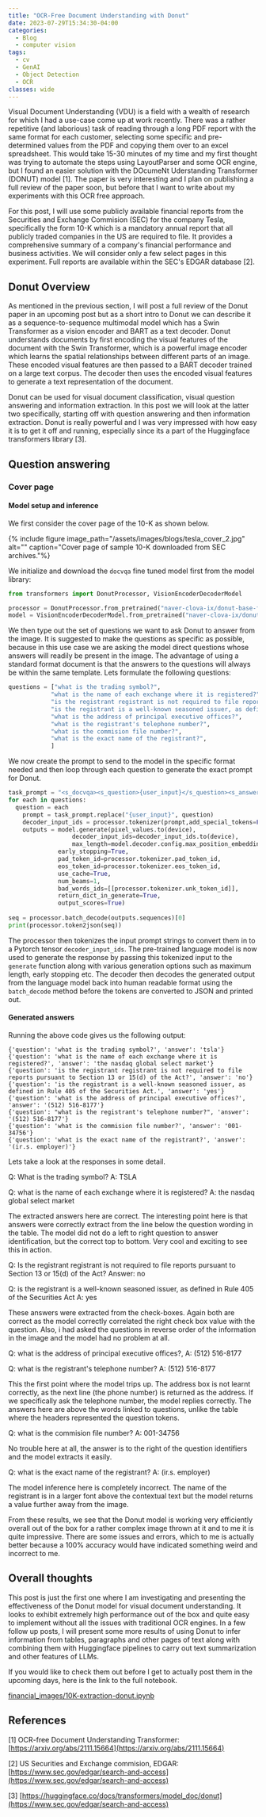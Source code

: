 ```yaml
---
title: "OCR-Free Document Understanding with Donut"
date: 2023-07-29T15:34:30-04:00
categories:
  - Blog
  - computer vision
tags:
  - cv
  - GenAI
  - Object Detection
  - OCR
classes: wide
---
```


Visual Document Understanding (VDU) is a field with a wealth of research for which I had a use-case come up at work recently. There was a rather repetitive (and laborious) task of reading through a long PDF report with the same format for each customer, selecting some specific and pre-determined values from the PDF and copying them over to an excel spreadsheet. This would take 15-30 minutes of my time and my first thought was trying to automate the steps using LayoutParser and some OCR engine, but I found an easier solution with the DOcumeNt Uderstanding Transformer (DONUT) model [1]. The paper is very interesting and I plan on publishing a full review of the paper soon, but before that I want to write about my experiments with this OCR free approach. 

For this post, I will use some publicly available financial reports from the Securities and Exchange Commision (SEC) for the company Tesla, specifically the form 10-K which is a mandatory annual report that all publicly traded companies in the US are required to file. It provides a comprehensive summary of a company's financial performance and business activities. We will consider only a few select pages in this experiment. Full reports are available within the SEC's EDGAR database [2].

## Donut Overview

As mentioned in the previous section, I will post a full review of the Donut paper in an upcoming post but as a short intro to Donut we can describe it as a sequence-to-sequence multimodal model which has a Swin Transformer as a vision encoder and BART as a text decoder. Donut understands documents by first encoding the visual features of the document with the Swin Transformer, which is a powerful image encoder which learns the spatial relationships between different parts of an image. These encoded visual features are then passed to a BART decoder trained on a large text corpus. The decoder then uses the encoded visual features to generate a text representation of the document. 

Donut can be used for visual document classification, visual question answering and information extraction. In this post we will look at the latter two specifically, starting off with question answering and then information extraction. Donut is really powerful and I was very impressed with how easy it is to get it off and running, especially since its a part of the Huggingface transformers library [3].

## Question answering

### Cover page

#### Model setup and inference

We first consider the cover page of the 10-K as shown below. 

{% include figure image_path="/assets/images/blogs/tesla_cover_2.jpg" alt="" caption="Cover page of sample 10-K downloaded from SEC archives."%}

We initialize and download the `docvqa` fine tuned model first from the model library:

```python
from transformers import DonutProcessor, VisionEncoderDecoderModel

processor = DonutProcessor.from_pretrained("naver-clova-ix/donut-base-finetuned-docvqa")
model = VisionEncoderDecoderModel.from_pretrained("naver-clova-ix/donut-base-finetuned-docvqa")
```

We then type out the set of questions we want to ask Donut to answer from the image. It is suggested to make the questions as specific as possible, because in this use case we are asking the model direct questions whose answers will readily be present in the image. The advantage of using a standard format document is that the answers to the questions will always be within the same template. Lets formulate the following questions:

```python
questions = ["what is the trading symbol?",
            "what is the name of each exchange where it is registered?",
            "is the registrant registrant is not required to file reports pursuant to Section 13 or 15(d) of the Act?",
            "is the registrant is a well-known seasoned issuer, as defined in Rule 405 of the Securities Act.",
            "what is the address of principal executive offices?",
            "what is the registrant's telephone number?",
            "what is the commision file number?",
            "what is the exact name of the registrant?",
            ]
```

We now create the prompt to send to the model in the specific format needed and then loop through each question to generate the exact prompt for Donut. 

```python
task_prompt = "<s_docvqa><s_question>{user_input}</s_question><s_answer>"
for each in questions:
  question = each
	prompt = task_prompt.replace("{user_input}", question)
	decoder_input_ids = processor.tokenizer(prompt,add_special_tokens=False, return_tensors="pt")["input_ids"]
	outputs = model.generate(pixel_values.to(device),
                  decoder_input_ids=decoder_input_ids.to(device),
                  max_length=model.decoder.config.max_position_embeddings,
	          early_stopping=True,
	          pad_token_id=processor.tokenizer.pad_token_id,
	          eos_token_id=processor.tokenizer.eos_token_id,
	          use_cache=True,
	          num_beams=1,
	          bad_words_ids=[[processor.tokenizer.unk_token_id]],
	          return_dict_in_generate=True,
	          output_scores=True)
	
seq = processor.batch_decode(outputs.sequences)[0]
print(processor.token2json(seq))
```

The processor then tokenizes the input prompt strings to convert them in to a Pytorch tensor `decoder_input_ids`. The pre-trained language model is now used to generate the response by passing this tokenized input to the `generate` function along with various generation options such as maximum length, early stopping etc. The decoder then decodes the generated output from the language model back into human readable format using the `batch_decode` method before the tokens are converted to JSON and printed out. 

#### Generated answers
Running the above code gives us the following output:

```
{'question': 'what is the trading symbol?', 'answer': 'tsla'}
{'question': 'what is the name of each exchange where it is registered?', 'answer': 'the nasdaq global select market'}
{'question': 'is the registrant registrant is not required to file reports pursuant to Section 13 or 15(d) of the Act?', 'answer': 'no'}
{'question': 'is the registrant is a well-known seasoned issuer, as defined in Rule 405 of the Securities Act.', 'answer': 'yes'}
{'question': 'what is the address of principal executive offices?', 'answer': '(512) 516-8177'}
{'question': "what is the registrant's telephone number?", 'answer': '(512) 516-8177'}
{'question': 'what is the commision file number?', 'answer': '001-34756'}
{'question': 'what is the exact name of the registrant?', 'answer': '(ir.s. employer)'}
```

Lets take a look at the responses in some detail. 

Q: What is the trading symbol? 
A: TSLA

Q: what is the name of each exchange where it is registered?
A: the nasdaq global select market

The extracted answers here are correct. The interesting point here is that answers were correctly extract from the line below the question wording in the table. The model did not do a left to right question to answer identification, but the correct top to bottom. Very cool and exciting to see this in action. 

Q: Is the registrant registrant is not required to file reports pursuant to Section 13 or 15(d) of the Act?
Answer: no

Q: is the registrant is a well-known seasoned issuer, as defined in Rule 405 of the Securities Act
A: yes

These answers were extracted from the check-boxes. Again both are correct as the model correctly correlated the right check box value with the question. Also, i had asked the questions in reverse order of the information in the image and the model had no problem at all. 

Q: what is the address of principal executive offices?, 
A: (512) 516-8177

Q: what is the registrant's telephone number?
A: (512) 516-8177

This the first point where the model trips up. The address box is not learnt correctly, as the next line (the phone number) is returned as the address. If we specifically ask the telephone number, the model replies correctly. The answers here are above the words linked to questions, unlike the table where the headers represented the question tokens. 

Q:  what is the commision file number?
A: 001-34756

No trouble here at all, the answer is to the right of the question identifiers and the model extracts it easily. 

Q: what is the exact name of the registrant?
A: (ir.s. employer)

The model inference here is completely incorrect. The name of the registrant is in a larger font above the contextual text but the model returns a value further away from the image. 

From these results, we see that the Donut model is working very efficiently overall out of the box for a rather complex image thrown at it and to me it is quite impressive. There are some issues and errors, which to me is actually better because a 100% accuracy would have indicated something weird and incorrect to me. 

## Overall thoughts

This post is just the first one where I am investigating and presenting the effectiveness of the Donut model for visual document understanding. It looks to exhibit extremely high performance out of the box and quite easy to implement without all the issues with traditional OCR engines. In a few follow up posts, I will present some more results of using Donut to infer information from tables, paragraphs and other pages of text along with combining them with Huggingface pipelines to carry out text summarization and other features of LLMs. 

If you would like to check them out before I get to actually post them in the upcoming days, here is the link to the full notebook. 


[financial_images/10K-extraction-donut.ipynb](https://github.com/irocknrule/projects/blob/main/financial_images/10K-extraction-donut.ipynb)


## References

[1] OCR-free Document Understanding Transformer: [https://arxiv.org/abs/2111.15664](https://arxiv.org/abs/2111.15664)

[2] US Securities and Exchange commision, EDGAR: [https://www.sec.gov/edgar/search-and-access](https://www.sec.gov/edgar/search-and-access)

[3] [https://huggingface.co/docs/transformers/model_doc/donut](https://www.sec.gov/edgar/search-and-access)
